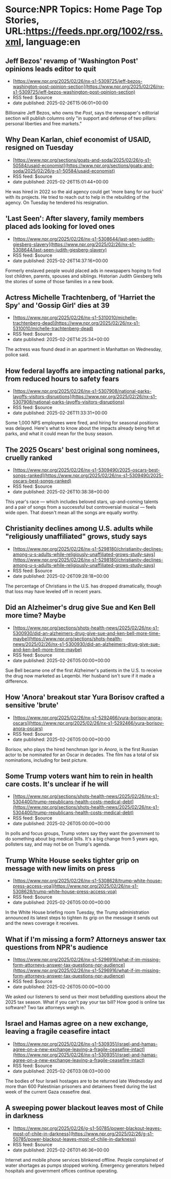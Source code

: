 # Source:NPR Topics: Home Page Top Stories, URL:https://feeds.npr.org/1002/rss.xml, language:en

## Jeff Bezos' revamp of 'Washington Post' opinions leads editor to quit
 - [https://www.npr.org/2025/02/26/nx-s1-5309725/jeff-bezos-washington-post-opinion-section](https://www.npr.org/2025/02/26/nx-s1-5309725/jeff-bezos-washington-post-opinion-section)
 - RSS feed: $source
 - date published: 2025-02-26T15:06:01+00:00

Billionaire Jeff Bezos, who owns the <em>Post</em>, says the newspaper's editorial section will publish columns only "in support and defense of two pillars: personal liberties and free markets."

## Why Dean Karlan, chief economist of USAID, resigned on Tuesday
 - [https://www.npr.org/sections/goats-and-soda/2025/02/26/g-s1-50584/usaid-economist](https://www.npr.org/sections/goats-and-soda/2025/02/26/g-s1-50584/usaid-economist)
 - RSS feed: $source
 - date published: 2025-02-26T15:01:44+00:00

He was hired in 2022 so the aid agency could get 'more bang for our buck' with its projects. He tried to reach out to help in the rebuilding of the agency. On Tuesday he tendered his resignation.

## 'Last Seen': After slavery, family members placed ads looking for loved ones
 - [https://www.npr.org/2025/02/26/nx-s1-5308644/last-seen-judith-giesberg-slavery](https://www.npr.org/2025/02/26/nx-s1-5308644/last-seen-judith-giesberg-slavery)
 - RSS feed: $source
 - date published: 2025-02-26T14:37:16+00:00

Formerly enslaved people would placed ads in newspapers hoping to find lost children, parents, spouses and siblings. Historian Judith Giesberg tells the stories of some of those families in a new book.

## Actress Michelle Trachtenberg, of 'Harriet the Spy' and 'Gossip Girl' dies at 39
 - [https://www.npr.org/2025/02/26/nx-s1-5310010/michelle-trachtenberg-dead](https://www.npr.org/2025/02/26/nx-s1-5310010/michelle-trachtenberg-dead)
 - RSS feed: $source
 - date published: 2025-02-26T14:25:34+00:00

The actress was found dead in an apartment in Manhattan on Wednesday, police said.

## How federal layoffs are impacting national parks, from reduced hours to safety fears
 - [https://www.npr.org/2025/02/26/nx-s1-5307908/national-parks-layoffs-visitors-disruptions](https://www.npr.org/2025/02/26/nx-s1-5307908/national-parks-layoffs-visitors-disruptions)
 - RSS feed: $source
 - date published: 2025-02-26T11:33:31+00:00

Some 1,000 NPS employees were fired, and hiring for seasonal positions was delayed. Here's what to know about the impacts already being felt at parks, and what it could mean for the busy season.

## The 2025 Oscars' best original song nominees, cruelly ranked
 - [https://www.npr.org/2025/02/26/nx-s1-5309490/2025-oscars-best-songs-ranked](https://www.npr.org/2025/02/26/nx-s1-5309490/2025-oscars-best-songs-ranked)
 - RSS feed: $source
 - date published: 2025-02-26T10:38:38+00:00

This year's race — which includes beloved stars, up-and-coming talents and a pair of songs from a successful but controversial musical — feels wide open. That doesn't mean all the songs are equally worthy.

## Christianity declines among U.S. adults while "religiously unaffiliated" grows, study says
 - [https://www.npr.org/2025/02/26/nx-s1-5298180/christianity-declines-among-u-s-adults-while-religiously-unaffiliated-grows-study-says](https://www.npr.org/2025/02/26/nx-s1-5298180/christianity-declines-among-u-s-adults-while-religiously-unaffiliated-grows-study-says)
 - RSS feed: $source
 - date published: 2025-02-26T09:28:18+00:00

The percentage of Christians in the U.S. has dropped dramatically, though that loss may have leveled off in recent years.

## Did an Alzheimer's drug give Sue and Ken Bell more time? Maybe
 - [https://www.npr.org/sections/shots-health-news/2025/02/26/nx-s1-5300930/did-an-alzheimers-drug-give-sue-and-ken-bell-more-time-maybe](https://www.npr.org/sections/shots-health-news/2025/02/26/nx-s1-5300930/did-an-alzheimers-drug-give-sue-and-ken-bell-more-time-maybe)
 - RSS feed: $source
 - date published: 2025-02-26T05:00:00+00:00

Sue Bell became one of the first Alzheimer's patients in the U.S. to receive the drug now marketed as Leqembi. Her husband isn't sure if it made a difference.

## How 'Anora' breakout star Yura Borisov crafted a sensitive 'brute'
 - [https://www.npr.org/2025/02/26/nx-s1-5292466/yura-borisov-anora-oscars](https://www.npr.org/2025/02/26/nx-s1-5292466/yura-borisov-anora-oscars)
 - RSS feed: $source
 - date published: 2025-02-26T05:00:00+00:00

Borisov, who plays the hired henchman Igor in <em>Anora</em>, is the first Russian actor to be nominated for an Oscar in decades. The film has a total of six nominations, including for best picture.

## Some Trump voters want him to rein in health care costs. It's unclear if he will
 - [https://www.npr.org/sections/shots-health-news/2025/02/26/nx-s1-5304400/trump-republicans-health-costs-medical-debt](https://www.npr.org/sections/shots-health-news/2025/02/26/nx-s1-5304400/trump-republicans-health-costs-medical-debt)
 - RSS feed: $source
 - date published: 2025-02-26T05:00:00+00:00

In polls and focus groups, Trump voters say they want the government to do something about big medical bills. It's a big change from 5 years ago, pollsters say, and may not be on Trump's agenda.

## Trump White House seeks tighter grip on message with new limits on press
 - [https://www.npr.org/2025/02/26/nx-s1-5308628/trump-white-house-press-access-voa](https://www.npr.org/2025/02/26/nx-s1-5308628/trump-white-house-press-access-voa)
 - RSS feed: $source
 - date published: 2025-02-26T05:00:00+00:00

In the White House briefing room Tuesday, the Trump administration announced its latest steps to tighten its grip on the message it sends out and the news coverage it receives.

## What if I'm missing a form? Attorneys answer tax questions from NPR's audience
 - [https://www.npr.org/2025/02/26/nx-s1-5296916/what-if-im-missing-form-attorneys-answer-tax-questions-npr-audience](https://www.npr.org/2025/02/26/nx-s1-5296916/what-if-im-missing-form-attorneys-answer-tax-questions-npr-audience)
 - RSS feed: $source
 - date published: 2025-02-26T05:00:00+00:00

We asked our listeners to send us their most befuddling questions about the 2025 tax season. What if you can't pay your tax bill? How good is online tax software? Two tax attorneys weigh in.

## Israel and Hamas agree on a new exchange, leaving a fragile ceasefire intact
 - [https://www.npr.org/2025/02/26/nx-s1-5309351/israel-and-hamas-agree-on-a-new-exchange-leaving-a-fragile-ceasefire-intact](https://www.npr.org/2025/02/26/nx-s1-5309351/israel-and-hamas-agree-on-a-new-exchange-leaving-a-fragile-ceasefire-intact)
 - RSS feed: $source
 - date published: 2025-02-26T03:08:03+00:00

The bodies of four Israeli hostages are to be returned late Wednesday and more than 600 Palestinian prisoners and detainees freed during the last week of the current Gaza ceasefire deal.

## A sweeping power blackout leaves most of Chile in darkness
 - [https://www.npr.org/2025/02/26/g-s1-50785/power-blackout-leaves-most-of-chile-in-darkness](https://www.npr.org/2025/02/26/g-s1-50785/power-blackout-leaves-most-of-chile-in-darkness)
 - RSS feed: $source
 - date published: 2025-02-26T01:46:36+00:00

Internet and mobile phone services blinkered offline. People complained of water shortages as pumps stopped working. Emergency generators helped hospitals and government offices continue operating.

